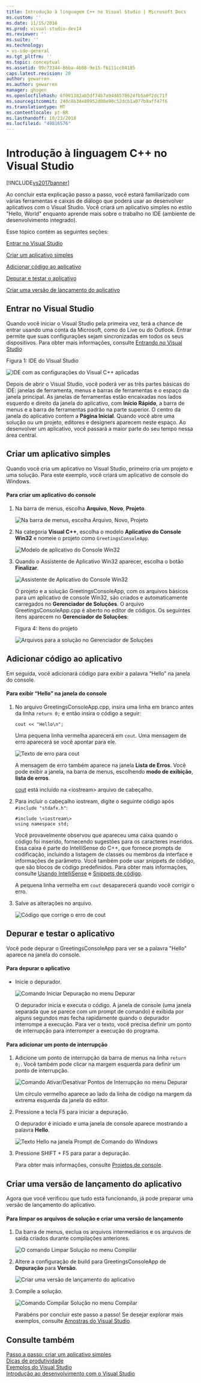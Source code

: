 ```yaml
---
title: Introdução à linguagem C++ no Visual Studio | Microsoft Docs
ms.custom: ''
ms.date: 11/15/2016
ms.prod: visual-studio-dev14
ms.reviewer: ''
ms.suite: ''
ms.technology:
- vs-ide-general
ms.tgt_pltfrm: ''
ms.topic: conceptual
ms.assetid: 99c73344-86ba-4b08-9e15-f6111cc04185
caps.latest.revision: 20
author: gewarren
ms.author: gewarren
manager: ghogen
ms.openlocfilehash: 6f061382ab5df74b7a94d8578624fb5a0f2dc71f
ms.sourcegitcommit: 240c8b34e80952d00e90c52dcb1a077b9aff47f6
ms.translationtype: MT
ms.contentlocale: pt-BR
ms.lasthandoff: 10/23/2018
ms.locfileid: "49816576"
---
```

# <a name="getting-started-with-c-in-visual-studio"></a>Introdução à linguagem C++ no Visual Studio
[!INCLUDE[vs2017banner](../includes/vs2017banner.md)]

Ao concluir esta explicação passo a passo, você estará familiarizado com várias ferramentas e caixas de diálogo que poderá usar ao desenvolver aplicativos com o Visual Studio. Você criará um aplicativo simples no estilo "Hello, World" enquanto aprende mais sobre o trabalho no IDE (ambiente de desenvolvimento integrado).  
  
 Esse tópico contém as seguintes seções:  
  
 [Entrar no Visual Studio](../ide/getting-started-with-cpp-in-visual-studio.md#BKMK_Configure)  
  
 [Criar um aplicativo simples](../ide/getting-started-with-cpp-in-visual-studio.md#BKMK_CreateApp)  
  
 [Adicionar código ao aplicativo](../ide/getting-started-with-cpp-in-visual-studio.md#BKMK_AddCode)  
  
 [Depurar e testar o aplicativo](../ide/getting-started-with-cpp-in-visual-studio.md#BKMK_DebugTest)  
  
 [Criar uma versão de lançamento do aplicativo](../ide/getting-started-with-cpp-in-visual-studio.md#BKMK_BuildRelease)  
  
##  <a name="BKMK_Configure"></a> Entrar no Visual Studio  
 Quando você iniciar o Visual Studio pela primeira vez, terá a chance de entrar usando uma conta da Microsoft, como do Live ou do Outlook. Entrar permite que suas configurações sejam sincronizadas em todos os seus dispositivos. Para obter mais informações, consulte [Entrando no Visual Studio](../ide/signing-in-to-visual-studio.md)  
  
 Figura 1: IDE do Visual Studio  
  
 ![IDE com as configurações do Visual C&#43;&#43; aplicadas](../ide/media/c-ide-defaultenvironmentlayout.png "C++IDE_DefaultEnvironmentLayout")  
  
 Depois de abrir o Visual Studio, você poderá ver as três partes básicas do IDE: janelas de ferramenta, menus e barras de ferramentas e o espaço da janela principal. As janelas de ferramentas estão encaixadas nos lados esquerdo e direito da janela do aplicativo, com **Início Rápido**, a barra de menus e a barra de ferramentas padrão na parte superior. O centro da janela do aplicativo contem a **Página Inicial**. Quando você abre uma solução ou um projeto, editores e designers aparecem neste espaço. Ao desenvolver um aplicativo, você passará a maior parte do seu tempo nessa área central.  
  
##  <a name="BKMK_CreateApp"></a> Criar um aplicativo simples  
 Quando você cria um aplicativo no Visual Studio, primeiro cria um projeto e uma solução. Para este exemplo, você criará um aplicativo de console do Windows.  
  
#### <a name="to-create-a-console-app"></a>Para criar um aplicativo do console  
  
1. Na barra de menus, escolha **Arquivo**, **Novo**, **Projeto**.  
  
    ![Na barra de menus, escolha Arquivo, Novo, Projeto](../ide/media/exploreide-filenewproject.png "ExploreIDE-FileNewProject")  
  
2. Na categoria **Visual C++**, escolha o modelo **Aplicativo do Console Win32** e nomeie o projeto como `GreetingsConsoleApp`.  
  
    ![Modelo de aplicativo do Console Win32](../ide/media/c-ide-newprojectdlg.png "C++IDE_NewProjectDlg")  
  
3. Quando o Assistente de Aplicativo Win32 aparecer, escolha o botão **Finalizar**.  
  
    ![Assistente de Aplicativo do Console Win32](../ide/media/c-ide-win32consoleappwizard.png "C++IDE_Win32ConsoleAppWizard")  
  
   O projeto e a solução GreetingsConsoleApp, com os arquivos básicos para um aplicativo de console Win32, são criados e automaticamente carregados no **Gerenciador de Soluções**. O arquivo GreetingsConsoleApp.cpp é aberto no editor de códigos. Os seguintes itens aparecem no **Gerenciador de Soluções**:  
  
   Figura 4: Itens do projeto  
  
   ![Arquivos para a solução no Gerenciador de Soluções](../ide/media/c-ide-solutioncontents.png "C++IDE_SolutionContents")  
  
##  <a name="BKMK_AddCode"></a> Adicionar código ao aplicativo  
 Em seguida, você adicionará código para exibir a palavra “Hello” na janela do console.  
  
#### <a name="to-display-hello-in-the-console-window"></a>Para exibir “Hello” na janela do console  
  
1.  No arquivo GreetingsConsoleApp.cpp, insira uma linha em branco antes da linha `return 0;` e então insira o código a seguir:  
  
    ```  
    cout << "Hello\n";  
    ```  
  
     Uma pequena linha vermelha aparecerá em `cout`. Uma mensagem de erro aparecerá se você apontar para ele.  
  
     ![Texto de erro para cout](../ide/media/c-ide-couterror.png "C++IDE_CoutError")  
  
     A mensagem de erro também aparece na janela **Lista de Erros**. Você pode exibir a janela, na barra de menus, escolhendo **modo de exibição**, **lista de erros**.  
  
     [cout](http://msdn.microsoft.com/library/d87db6c3-e4e1-4d09-9ec5-458f55018257) está incluído na \<iostream\> arquivo de cabeçalho.  
  
2.  Para incluir o cabeçalho iostream, digite o seguinte código após `#include "stdafx.h"`:  
  
    ```  
    #include \<iostream\>  
    using namespace std;  
    ```  
  
     Você provavelmente observou que apareceu uma caixa quando o código foi inserido, fornecendo sugestões para os caracteres inseridos. Essa caixa é parte do IntelliSense do C++, que fornece prompts de codificação, incluindo a listagem de classes ou membros da interface e informações de parâmetro. Você também pode usar snippets de código, que são blocos de código predefinidos. Para obter mais informações, consulte [Usando IntelliSense](../ide/using-intellisense.md) e [Snippets de código](../ide/code-snippets.md).  
  
     A pequena linha vermelha em `cout` desaparecerá quando você corrigir o erro.  
  
3.  Salve as alterações no arquivo.  
  
     ![Código que corrige o erro de cout](../ide/media/c-ide-coutfix.png "C++IDE_CoutFix")  
  
##  <a name="BKMK_DebugTest"></a> Depurar e testar o aplicativo  
 Você pode depurar o GreetingsConsoleApp para ver se a palavra "Hello" aparece na janela do console.  
  
#### <a name="to-debug-the-application"></a>Para depurar o aplicativo  
  
-   Inicie o depurador.  
  
     ![Comando Iniciar Depuração no menu Depurar](../ide/media/exploreide-startdebugging.png "ExploreIDE-StartDebugging")  
  
     O depurador inicia e executa o código. A janela de console (uma janela separada que se parece com um prompt de comando) é exibida por alguns segundos mas fecha rapidamente quando o depurador interrompe a execução. Para ver o texto, você precisa definir um ponto de interrupção para interromper a execução do programa.  
  
#### <a name="to-add-a-breakpoint"></a>Para adicionar um ponto de interrupção  
  
1. Adicione um ponto de interrupção da barra de menus na linha `return 0;`. Você também pode clicar na margem esquerda para definir um ponto de interrupção.  
  
    ![Comando Ativar/Desativar Pontos de Interrupção no menu Depurar](../ide/media/exploreide-togglebreakpoint.png "ExploreIDE-ToggleBreakpoint")  
  
    Um círculo vermelho aparece ao lado da linha de código na margem da extrema esquerda da janela do editor.  
  
2. Pressione a tecla F5 para iniciar a depuração.  
  
    O depurador é iniciado e uma janela de console aparece mostrando a palavra **Hello**.  
  
    ![Texto Hello na janela Prompt de Comando do Windows](../ide/media/c-ide-hellocommandwindow.png "C++IDE_HelloCommandWindow")  
  
3. Pressione SHIFT + F5 para parar a depuração.  
  
   Para obter mais informações, consulte [Projetos de console](../debugger/debugging-preparation-console-projects.md).  
  
##  <a name="BKMK_BuildRelease"></a> Criar uma versão de lançamento do aplicativo  
 Agora que você verificou que tudo está funcionando, já pode preparar uma versão de lançamento do aplicativo.  
  
#### <a name="to-clean-the-solution-files-and-build-a-release-version"></a>Para limpar os arquivos de solução e criar uma versão de lançamento  
  
1. Da barra de menus, exclua os arquivos intermediários e os arquivos de saída criados durante compilações anteriores.  
  
    ![O comando Limpar Solução no menu Compilar](../ide/media/exploreide-cleansolution.png "ExploreIDE-CleanSolution")  
  
2. Altere a configuração de build para GreetingsConsoleApp de **Depuração** para **Versão**.  
  
    ![Criar uma versão de lançamento do aplicativo](../ide/media/c-ide-changingbuildtorelease.png "C++IDE_ChangingBuildtoRelease")  
  
3. Compile a solução.  
  
    ![Comando Compilar Solução no menu Compilar](../ide/media/exploreide-buildsolution.png "ExploreIDE-BuildSolution")  
  
   Parabéns por concluir este passo a passo! Se desejar explorar mais exemplos, consulte [Amostras do Visual Studio](../ide/visual-studio-samples.md).  
  
## <a name="see-also"></a>Consulte também  
 [Passo a passo: criar um aplicativo simples](../ide/walkthrough-create-a-simple-application-with-visual-csharp-or-visual-basic.md)   
 [Dicas de produtividade](../ide/productivity-tips-for-visual-studio.md)   
 [Exemplos do Visual Studio](../ide/visual-studio-samples.md)   
 [Introdução ao desenvolvimento com o Visual Studio](../ide/get-started-developing-with-visual-studio.md)



